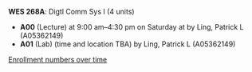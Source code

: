 **WES 268A**: Digtl Comm Sys I (4 units)

- **A00** (Lecture) at 9:00 am–4:30 pm on Saturday at   by Ling, Patrick L (A05362149)
- **A01** (Lab) (time and location TBA) by Ling, Patrick L (A05362149)

[Enrollment numbers over time](./WES268A.tsv)
